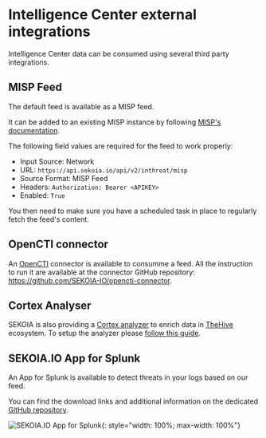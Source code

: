 # Intelligence Center external integrations

Intelligence Center data can be consumed using several third party integrations.

## MISP Feed

The default feed is available as a MISP feed.

It can be added to an existing MISP instance by following [MISP's documentation](https://www.circl.lu/doc/misp/managing-feeds/).

The following field values are required for the feed to work properly:

-   Input Source: Network
-   URL: `https://api.sekoia.io/api/v2/inthreat/misp`
-   Source Format: MISP Feed
-   Headers: `Authorization: Bearer <APIKEY>`
-   Enabled: `True`

You then need to make sure you have a scheduled task in place to regularly fetch the feed's content.

## OpenCTI connector

An [OpenCTI](https://www.opencti.io) connector is available to consumme a feed.
All the instruction to run it are available at the connector GitHub repository: https://github.com/SEKOIA-IO/opencti-connector.

## Cortex Analyser

SEKOIA is also providing a [Cortex analyzer](https://github.com/TheHive-Project/Cortex-Analyzers/tree/master/analyzers/SEKOIAIntelligenceCenter) to enrich data in [TheHive](https://thehive-project.org/) ecosystem.
To setup the analyzer please [follow this guide](https://github.com/TheHive-Project/CortexDocs/blob/master/analyzer_requirements.md).

## SEKOIA.IO App for Splunk

An App for Splunk is available to detect threats in your logs based on our feed.

You can find the download links and additional information on the dedicated [GitHub repository](https://github.com/SEKOIA-IO/SEKOIA.IO-for-Splunk).

![SEKOIA.IO App for Splunk](/assets/intelligence_center/splunk.png){: style="width: 100%; max-width: 100%"}
